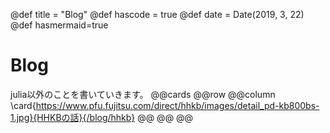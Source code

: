 @def title = "Blog"
@def hascode = true
@def date = Date(2019, 3, 22)
@def hasmermaid=true
# Blog 

julia以外のことを書いていきます。
@@cards
@@row
@@column \card{https://www.pfu.fujitsu.com/direct/hhkb/images/detail_pd-kb800bs-1.jpg}{HHKBの話}{/blog/hhkb} @@
@@
@@
